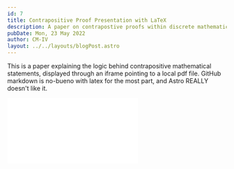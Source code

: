 ```yaml
---
id: 7
title: Contrapositive Proof Presentation with LaTeX
description: A paper on contrapostive proofs within discrete mathematics.
pubDate: Mon, 23 May 2022
author: CM-IV
layout: ../../layouts/blogPost.astro
---
```


This is a paper explaining the logic behind contrapositive mathematical statements, displayed through an iframe pointing to a local pdf file.  GitHub markdown is no-bueno with latex for the most part, and Astro REALLY doesn't like it.

<object data="/papers/contrapositives.pdf" type="application/pdf">
    <embed src="/papers/contrapositives.pdf" type="application/pdf" />
</object>
